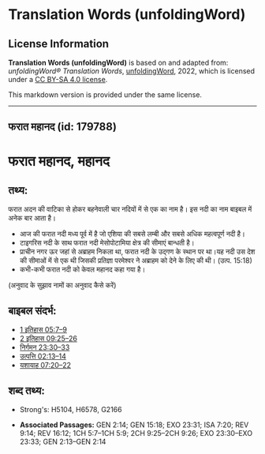 # Translation Words (unfoldingWord)

## License Information

**Translation Words (unfoldingWord)** is based on and adapted from: _unfoldingWord® Translation Words_, [unfoldingWord](https://unfoldingword.org/utw), 2022, which is licensed under a [CC BY-SA 4.0 license](https://creativecommons.org/licenses/by-sa/4.0/legalcode.en).

This markdown version is provided under the same license.



--------------------------------

## फरात महानद (id: 179788)

फरात महानद, महानद
=================

तथ्य:
-----

फरात अदन की वाटिका से होकर बहनेवाली चार नदियों में से एक का नाम है। इस नदी का नाम बाइबल में अनेक बार आता है।

* आज की फरात नदी मध्य पूर्व में है जो एशिया की सबसे लम्बी और सबसे अधिक महत्वपूर्ण नदी है।
* टाइगरिस नदी के साथ फरात नदी मेसोपोटामिया क्षेत्र की सीमाएं बान्धती है।
* प्राचीन नगर ऊर जहां से अब्राहम निकला था, फरात नदी के उद्गण के स्थान पर था।यह नदी उस देश की सीमाओं में से एक थी जिसकी प्रतिज्ञा परमेश्वर ने अब्राहम को देने के लिए की थी। (उत्प. 15:18\)
* कभी\-कभी फरात नदी को केवल महानद कहा गया है।

(अनुवाद के सुझाव नामों का अनुवाद कैसे करें)

बाइबल संदर्भ:
-------------

* [1 इतिहास 05:7–9](https://ref.ly/1Chr0:0)
* [2 इतिहास 09:25–26](https://ref.ly/2Chr0:0)
* [निर्गमन 23:30–33](https://ref.ly/Exod23:30-Exod23:33)
* [उत्पत्ति 02:13–14](https://ref.ly/Gen2:13-Gen2:14)
* [यशायाह 07:20–22](https://ref.ly/Isa7:20-Isa7:22)

शब्द तथ्य:
----------

* Strong's: H5104, H6578, G2166

* **Associated Passages:** GEN 2:14; GEN 15:18; EXO 23:31; ISA 7:20; REV 9:14; REV 16:12; 1CH 5:7–1CH 5:9; 2CH 9:25–2CH 9:26; EXO 23:30–EXO 23:33; GEN 2:13–GEN 2:14

